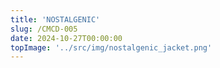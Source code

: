 ```yaml
---
title: 'NOSTALGENIC'
slug: /CMCD-005
date: 2024-10-27T00:00:00
topImage: '../src/img/nostalgenic_jacket.png'
---
```


<html>
<body>
</body>
</html>
